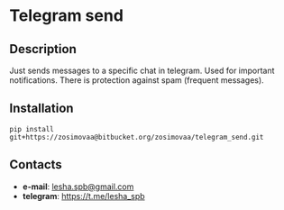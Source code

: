 # Telegram send
## Description
Just sends messages to a specific chat in telegram.
Used for important notifications.
There is protection against spam (frequent messages).

## Installation
``pip install git+https://zosimovaa@bitbucket.org/zosimovaa/telegram_send.git``

## Contacts
- **e-mail**: lesha.spb@gmail.com
- **telegram**: https://t.me/lesha_spb


